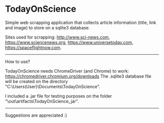 # TodayOnScience

Simple web scrapping application that collects article information (title, link and image) to store on a sqlite3 database.

Sites used for scrapping:
http://www.sci-news.com,
https://www.sciencenews.org,
https://www.universetoday.com,
https://spaceflightnow.com.

--------------------------------------------------------------------------------------
How to use? 

TodayOnScience needs ChromeDriver (and Chrome) to work:
https://chromedriver.chromium.org/downloads
The .sqlite3 database file will be created on the directory "C:\Users\(User)\Documents\TodayOnScience".

I included a .jar file for testing purposes on the folder "\out\artifacts\TodayOnScience_jar".

--------------------------------------------------------------------------------------

Suggestions are appreciated :)




